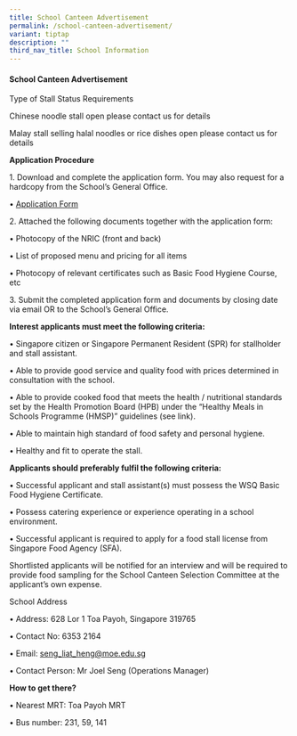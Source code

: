 ```yaml
---
title: School Canteen Advertisement
permalink: /school-canteen-advertisement/
variant: tiptap
description: ""
third_nav_title: School Information
---
```

<h4>School Canteen Advertisement</h4>
<p>Type of Stall Status Requirements</p>
<p>Chinese noodle stall open please contact us for details</p>
<p>Malay stall selling halal noodles or rice dishes open please contact us
for details</p>
<p><strong>Application Procedure</strong>
</p>
<p>1. Download and complete the application form. You may also request for
a hardcopy from the School’s General Office.</p>
<p>• <a href="/files/Canteen_appexistingsch.pdf" rel="noopener noreferrer nofollow" target="_blank">Application Form</a>
</p>
<p>2. Attached the following documents together with the application form:</p>
<p>• Photocopy of the NRIC (front and back)</p>
<p>• List of proposed menu and pricing for all items</p>
<p>• Photocopy of relevant certificates such as Basic Food Hygiene Course,
etc</p>
<p>3. Submit the completed application form and documents by closing date
via email OR to the School’s General Office.</p>
<p><strong>Interest applicants must meet the following criteria:</strong>
</p>
<p>• Singapore citizen or Singapore Permanent Resident (SPR) for stallholder
and stall assistant.</p>
<p>• Able to provide good service and quality food with prices determined
in consultation with the school.</p>
<p>• Able to provide cooked food that meets the health / nutritional standards
set by the Health Promotion Board (HPB) under the “Healthy Meals in Schools
Programme (HMSP)” guidelines (see link).</p>
<p>• Able to maintain high standard of food safety and personal hygiene.</p>
<p>• Healthy and fit to operate the stall.</p>
<p><strong>Applicants should preferably fulfil the following criteria:</strong>
</p>
<p>• Successful applicant and stall assistant(s) must possess the WSQ Basic
Food Hygiene Certificate.</p>
<p>• Possess catering experience or experience operating in a school environment.</p>
<p>• Successful applicant is required to apply for a food stall license from
Singapore Food Agency (SFA).</p>
<p>Shortlisted applicants will be notified for an interview and will be required
to provide food sampling for the School Canteen Selection Committee at
the applicant’s own expense.</p>
<p>School Address</p>
<p>• Address: 628 Lor 1 Toa Payoh, Singapore 319765</p>
<p>• Contact No: 6353 2164</p>
<p>• Email: <a href="mailto:seng_liat_heng@moe.edu.sg" rel="noopener noreferrer nofollow" target="_blank">seng_liat_heng@moe.edu.sg</a>
</p>
<p>• Contact Person: Mr Joel Seng (Operations Manager)</p>
<p><strong>How to get there?</strong>
</p>
<p>• Nearest MRT: Toa Payoh MRT</p>
<p>• Bus number: 231, 59, 141</p>
<p></p>